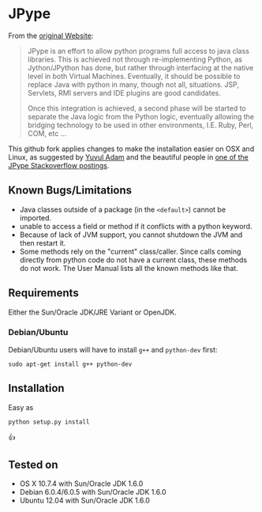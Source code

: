 JPype
=====

From the [original Website](http://jpype.sourceforge.net/index.html):

> JPype is an effort to allow python programs full access to java class libraries.
> This is achieved not through re-implementing Python, as Jython/JPython has done,
> but rather through interfacing at the native level in both Virtual Machines.
> Eventually, it should be possible to replace Java with python in many, though not all, situations. 
> JSP, Servlets, RMI servers and IDE plugins are good candidates.
> 
> Once this integration is achieved, a second phase will be started to separate the Java logic from 
> the Python logic, eventually allowing the bridging technology to be used in other environments, 
> I.E. Ruby, Perl, COM, etc ...

This github fork applies changes to make the installation easier on OSX and Linux,
as suggested by [Yuvul Adam](http://blog.y3xz.com/post/5037243230/installing-jpype-on-mac-os-x)
and the beautiful people in [one of the JPype Stackoverflow postings](http://stackoverflow.com/questions/8525193/cannot-install-jpype-on-os-x-lion-to-use-with-neo4j).

Known Bugs/Limitations
----------------------
* Java classes outside of a package (in the `<default>`) cannot be imported.
* unable to access a field or method if it conflicts with a python keyword.
* Because of lack of JVM support, you cannot shutdown the JVM and then restart it.
* Some methods rely on the "current" class/caller. Since calls coming directly from 
  python code do not have a current class, these methods do not work. The User Manual 
  lists all the known methods like that.

Requirements
------------

Either the Sun/Oracle JDK/JRE Variant or OpenJDK.

### Debian/Ubuntu ###

Debian/Ubuntu users will have to install `g++` and `python-dev` first:

    sudo apt-get install g++ python-dev

Installation
------------

Easy as

    python setup.py install

:+1:

Tested on
---------

* OS X 10.7.4 with Sun/Oracle JDK 1.6.0
* Debian 6.0.4/6.0.5 with Sun/Oracle JDK 1.6.0 
* Ubuntu 12.04 with Sun/Oracle JDK 1.6.0 
